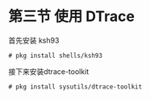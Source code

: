 # 第三节 使用 DTrace



首先安装 ksh93

`# pkg install shells/ksh93`

接下来安装dtrace-toolkit

`# pkg install sysutils/dtrace-toolkit`

